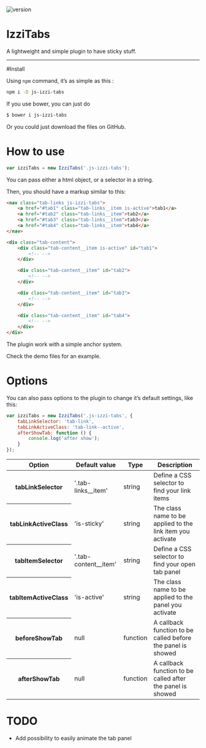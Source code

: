 ![version](https://img.shields.io/badge/version-1.0.0-orange.svg?style=flat-square)

# IzziTabs

A lightweight and simple plugin to have sticky stuff.

---

#Install

Using `npm` command, it’s as simple as this :
```bash
npm i -D js-izzi-tabs
```

If you use bower, you can just do

```bash
$ bower i js-izzi-tabs
```

Or you could just download the files on GitHub.

# How to use

```javascript
var izziTabs = new IzziTabs('.js-izzi-tabs');
```

You can pass either a html object, or a selector in a string.

Then, you should have a markup similar to this:

```html
<nav class="tab-links js-izzi-tabs">
	<a href="#tab1" class="tab-links__item is-active">tab1</a>
	<a href="#tab2" class="tab-links__item">tab2</a>
	<a href="#tab3" class="tab-links__item">tab3</a>
	<a href="#tab4" class="tab-links__item">tab4</a>
</nav>

<div class="tab-content">
	<div class="tab-content__item is-active" id="tab1">
		<!-- -->
	</div>

	<div class="tab-content__item" id="tab2">
		<!-- -->
	</div>

	<div class="tab-content__item" id="tab3">
		<!-- -->
	</div>

	<div class="tab-content__item" id="tab4">
		<!-- -->
	</div>
</div>
```

The plugin work with a simple anchor system.

Check the demo files for an example.

# Options

You can also pass options to the plugin to change it’s default settings, like this:

```javascript
var izziTabs = new IzziTabs('.js-izzi-tabs', {
	tabLinkSelector: 'tab-link',
	tabLinkActiveClass: 'tab-link--active',
	afterShowTab: function () {
		console.log('after show');
	}
});
```

<table>
	<thead>
		<tr>
			<th>Option</th>
			<th>Default value</th>
			<th>Type</th>
			<th>Description</th>
		</tr>
	</thead>
	<tbody>
		<tr>
			<th>tabLinkSelector</th>
			<td>'.tab-links__item'</td>
			<td>string</td>
			<td>Define a CSS selector to find your link items</td>
		</tr>
		<tr>
			<th>tabLinkActiveClass</th>
			<td>'is-sticky'</td>
			<td>string</td>
			<td>The class name to be applied to the link item you activate</td>
		</tr>
		<tr>
			<th>tabItemSelector</th>
			<td>'.tab-content__item'</td>
			<td>string</td>
			<td>Define a CSS selector to find your open tab panel</td>
		</tr>
		<tr>
			<th>tabItemActiveClass</th>
			<td>'is-active'</td>
			<td>string</td>
			<td>The class name to be applied to the panel you activate</td>
		</tr>
		<tr>
			<th>beforeShowTab</th>
			<td>null</td>
			<td>function</td>
			<td>A callback function to be called before the panel is showed</td>
		</tr>
		<tr>
			<th>afterShowTab</th>
			<td>null</td>
			<td>function</td>
			<td>A callback function to be called after the panel is showed</td>
		</tr>
	</tbody>
</table>

# TODO

* Add possibility to easily animate the tab panel
